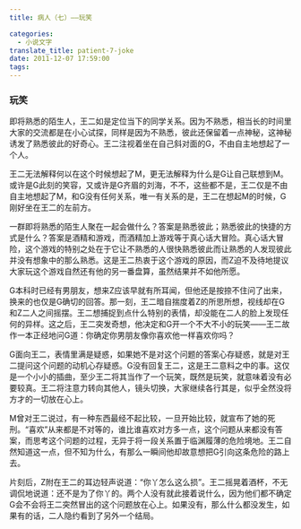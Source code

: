 ```yaml
---
title: 病人（七）——玩笑

categories:
  - 小说文字
translate_title: patient-7-joke
date: 2011-12-07 17:59:00
tags:
---
```


### 玩笑

即将熟悉的陌生人，王二如是定位当下的同学关系。因为不熟悉，相当长的时间里大家的交流都是在小心试探，同样是因为不熟悉，彼此还保留着一点神秘，这神秘诱发了熟悉彼此的好奇心。王二注视着坐在自己斜对面的G，不由自主地想起了一个人。

王二无法解释何以在这个时候想起了M，更无法解释为什么是G让自己联想到M。或许是G此刻的笑容，又或许是G齐眉的刘海，不不，这些都不是，王二仅是不由自主地想起了M，和G没有任何关系，唯一有关系的是，王二在想起M的时候，G刚好坐在王二的左前方。

一群即将熟悉的陌生人聚在一起会做什么？答案是熟悉彼此；熟悉彼此的快捷的方式是什么？答案是酒精和游戏，而酒精加上游戏等于真心话大冒险。真心话大冒险，这个游戏的特别之处在于它让不熟悉的人很快熟悉彼此而让熟悉的人发现彼此并没有想象中的那么熟悉。这是王二热衷于这个游戏的原因，而Z迫不及待地提议大家玩这个游戏自然还有他的另一番盘算，虽然结果并不如他所愿。

G本科时已经有男朋友，想来Z应该早就有所耳闻，但他还是按捺不住问了出来，换来的也仅是G确切的回答。那一刻，王二暗自揣度着Z的所思所想，视线却在G和Z二人之间摇摆。王二想捕捉到点什么特别的表情，却没能在二人的脸上发现任何的异样。这之后，王二突发奇想，他决定和G开一个不大不小的玩笑——王二故作一本正经地问G道：你确定你男朋友像你喜欢他一样喜欢你吗？

G面向王二，表情里满是疑惑，如果她不是对这个问题的答案心存疑惑，就是对王二提问这个问题的动机心存疑惑。G没有回复王二，这是王二意料之中的事。这仅是一个小小的插曲，至少王二将其当作了一个玩笑，既然是玩笑，就意味着没有必要较真。王二将注意力转向其他人，镜头切换，大家继续各行其是，似乎全然没将方才的一切放在心上。

M曾对王二说过，有一种东西最经不起比较，一旦开始比较，就宣布了她的死刑。“喜欢”从来都是不对等的，谁比谁喜欢对方多一点，这个问题从来都没有答案，而思考这个问题的过程，无异于将一段关系置于临渊履薄的危险境地。王二自然知道这一点，但不知为什么，有那么一瞬间他却故意想把G引向这条危险的路上去。

片刻后，Z附在王二的耳边轻声说道：“你丫怎么这么损”。王二摇晃着酒杯，不无调侃地说道：还不是为了你丫的。两个人没有就此接着说什么，因为他们都不确定G会不会将王二突然冒出的这个问题放在心上。如果没有，那么什么都没发生，如果有的话，二人隐约看到了另外一个结局。